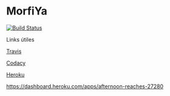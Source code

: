 MorfiYa
==

[![Build Status](https://travis-ci.org/DiazMaxiM/desapp-unq-grupo-c-022017.svg?branch=master)](https://travis-ci.org/DiazMaxiM/desapp-unq-grupo-c-022017)


Links útiles

[Travis](https://travis-ci.org/DiazMaxiM/desapp-unq-grupo-c-022017/)

[Codacy](https://www.codacy.com/app/DiazMaxiM/desapp-unq-grupo-c-022017/dashboard)

[Heroku](https://afternoon-reaches-27280.herokuapp.com/)

https://dashboard.heroku.com/apps/afternoon-reaches-27280
